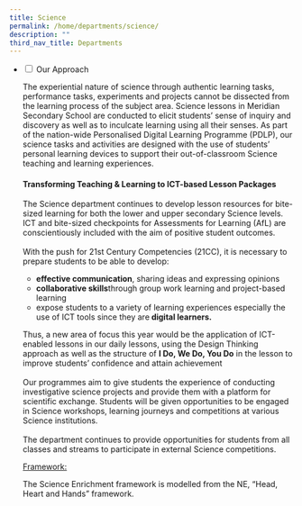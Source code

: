```yaml
---
title: Science
permalink: /home/departments/science/
description: ""
third_nav_title: Departments
---
```

<ul class="jekyllcodex_accordion">
  <li>
    <input type="checkbox" id="accordion1">
    <label for="accordion1">Our Approach</label>
    <div>
      <p>The experiential nature of science through authentic learning tasks, performance tasks, experiments and projects cannot be dissected from the learning process of the subject area. Science lessons in Meridian Secondary School are conducted to elicit students’ sense of inquiry and discovery as well as to inculcate learning using all their senses. As part of the nation-wide Personalised Digital Learning Programme (PDLP), our science tasks and activities are designed with the use of students’ personal learning devices to support their out-of-classroom Science teaching and learning experiences.</p>
			<h4>Transforming Teaching & Learning to ICT-based Lesson Packages</h4>
			<p>The Science department continues to develop lesson resources for bite-sized learning for both the lower and upper secondary Science levels. ICT and bite-sized checkpoints for Assessments for Learning (AfL) are conscientiously included with the aim of positive student outcomes.<br><br>
With the push for 21st Century Competencies (21CC), it is necessary to prepare students to be able to develop:</p>
			<ul>
				<li><b>effective communication</b>, sharing ideas and expressing opinions</li>
				<li><b>collaborative skills</b>through group work learning and project-based learning</li>
				<li>expose students to a variety of learning experiences especially the use of ICT tools since they are<b> digital learners.</b></li>
			</ul>
			<p>Thus, a new area of focus this year would be the application of ICT-enabled lessons in our daily lessons, using the Design Thinking approach as well as the structure of <b>I Do, We Do, You Do</b> in the lesson to improve students’ confidence and attain achievement<br><br>
Our programmes aim to give students the experience of conducting investigative science projects and provide them with a platform for scientific exchange. Students will be given opportunities to be engaged in Science workshops, learning journeys and competitions at various Science institutions.<br><br>
The department continues to provide opportunities for students from all classes and streams to participate in external Science competitions.</p>
			<p><u>Framework:</u></p>
			<p>The Science Enrichment framework is modelled from the NE, “Head, Heart and Hands” framework.</p>
    </div>
	</li>  
</ul>